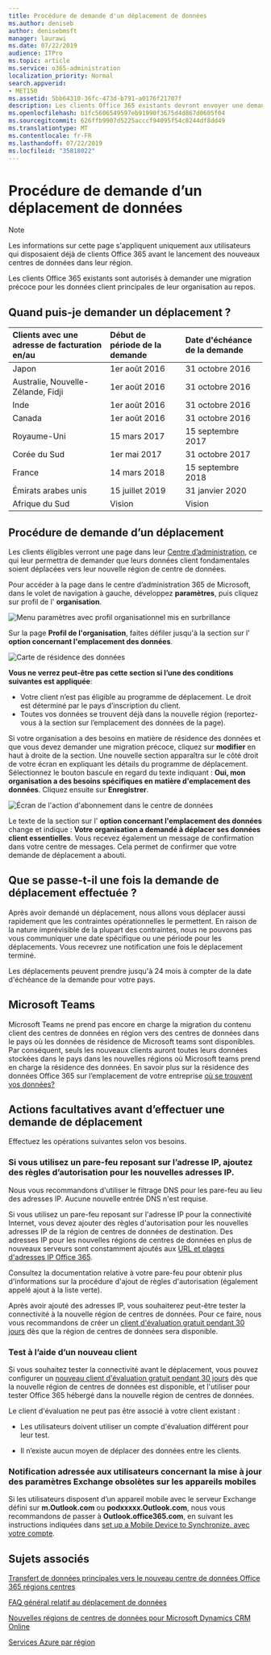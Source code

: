 ```yaml
---
title: Procédure de demande d'un déplacement de données
ms.author: deniseb
author: denisebmsft
manager: laurawi
ms.date: 07/22/2019
audience: ITPro
ms.topic: article
ms.service: o365-administration
localization_priority: Normal
search.appverid:
- MET150
ms.assetid: 5bb64310-36fc-473d-b791-a0176f21707f
description: Les clients Office 365 existants devront envoyer une demande avant la date d'échéance de leur pays afin que les données client de leurs services Office 365 soient déplacées vers leur nouvelle région.
ms.openlocfilehash: b1fc5606549597eb91990f3675d4d867d0605f04
ms.sourcegitcommit: 626ffb9907d5225acccf94095f54c8244df8dd49
ms.translationtype: MT
ms.contentlocale: fr-FR
ms.lasthandoff: 07/22/2019
ms.locfileid: "35818022"
---
```

# <a name="how-to-request-your-data-move"></a>Procédure de demande d’un déplacement de données

> [!NOTE]
> Les informations sur cette page s'appliquent uniquement aux utilisateurs qui disposaient déjà de clients Office 365 avant le lancement des nouveaux centres de données dans leur région. 
  
Les clients Office 365 existants sont autorisés à demander une migration précoce pour les données client principales de leur organisation au repos.  
  
## <a name="when-can-i-request-a-move"></a>Quand puis-je demander un déplacement ?

|**Clients avec une adresse de facturation en/au**|**Début de période de la demande**|**Date d'échéance de la demande**|
|:-----|:-----|:-----|
|Japon  <br/> |1er août 2016  <br/> |31 octobre 2016  <br/> |
|Australie, Nouvelle-Zélande, Fidji  <br/> |1er août 2016  <br/> |31 octobre 2016  <br/> |
|Inde  <br/> |1er août 2016  <br/> |31 octobre 2016  <br/> |
|Canada  <br/> |1er août 2016  <br/> |31 octobre 2016  <br/> |
|Royaume-Uni  <br/> |15 mars 2017  <br/> |15 septembre 2017  <br/> |
|Corée du Sud  <br/> |1er mai 2017  <br/> |31 octobre 2017  <br/> |
|France  <br/> |14 mars 2018  <br/> |15 septembre 2018  <br/> |
|Émirats arabes unis  <br/> |15 juillet 2019  <br/> |31 janvier 2020  <br/> |
|Afrique du Sud  <br/> |Vision  <br/> |Vision  <br/> |
   
## <a name="how-to-request-a-move"></a>Procédure de demande d’un déplacement

Les clients éligibles verront une page dans leur [Centre d’administration](https://aka.ms/365admin), ce qui leur permettra de demander que leurs données client fondamentales soient déplacées vers leur nouvelle région de centre de données.  
  
Pour accéder à la page dans le centre d’administration 365 de Microsoft, dans le volet de navigation à gauche, développez **paramètres**, puis cliquez sur profil de l' **organisation**.
  
![Menu paramètres avec profil organisationnel mis en surbrillance](media/22799fac-32b4-4f79-ae60-3f6ffb7cfbd7.png)
  
Sur la page **Profil de l'organisation**, faites défiler jusqu'à la section sur l' **option concernant l'emplacement des données**. 
  
![Carte de résidence des données](media/dataresidencyae.jpg)
  
**Vous ne verrez peut-être pas cette section si l’une des conditions suivantes est appliquée**:
- Votre client n’est pas éligible au programme de déplacement.  Le droit est déterminé par le pays d’inscription du client.
- Toutes vos données se trouvent déjà dans la nouvelle région (reportez-vous à la section sur l’emplacement des données de la page). 
  
Si votre organisation a des besoins en matière de résidence des données et que vous devez demander une migration précoce, cliquez sur **modifier** en haut à droite de la section. Une nouvelle section apparaîtra sur le côté droit de votre écran en expliquant les détails du programme de déplacement. Sélectionnez le bouton bascule en regard du texte indiquant : **Oui, mon organisation a des besoins spécifiques en matière d'emplacement des données**. Cliquez ensuite sur **Enregistrer**.
  
![Écran de l'action d'abonnement dans le centre de données](media/dataresidencyflyoutae.jpg)
  
Le texte de la section sur l' **option concernant l'emplacement des données** change et indique : **Votre organisation a demandé à déplacer ses données client essentielles**. Vous recevez également un message de confirmation dans votre centre de messages. Cela permet de confirmer que votre demande de déplacement a abouti. 


  
## <a name="what-happens-after-requesting-a-move"></a>Que se passe-t-il une fois la demande de déplacement effectuée ?

Après avoir demandé un déplacement, nous allons vous déplacer aussi rapidement que les contraintes opérationnelles le permettent. En raison de la nature imprévisible de la plupart des contraintes, nous ne pouvons pas vous communiquer une date spécifique ou une période pour les déplacements. Vous recevrez une notification une fois le déplacement terminé.
  
Les déplacements peuvent prendre jusqu'à 24 mois à compter de la date d'échéance de la demande pour votre pays.
  
## <a name="microsoft-teams"></a>Microsoft Teams

Microsoft Teams ne prend pas encore en charge la migration du contenu client des centres de données en région vers des centres de données dans le pays où les données de résidence de Microsoft teams sont disponibles.  Par conséquent, seuls les nouveaux clients auront toutes leurs données stockées dans le pays dans les nouvelles régions où Microsoft teams prend en charge la résidence des données.  En savoir plus sur la résidence des données Office 365 sur l’emplacement de votre entreprise [où se trouvent vos données?](https://products.office.com/where-is-your-data-located)   

## <a name="optional-actions-before-you-request-a-move"></a>Actions facultatives avant d’effectuer une demande de déplacement

Effectuez les opérations suivantes selon vos besoins.
  
### <a name="if-you-use-an-ip-based-firewall-add-allow-rules-for-the-new-ip-addresses"></a>Si vous utilisez un pare-feu reposant sur l’adresse IP, ajoutez des règles d’autorisation pour les nouvelles adresses IP.

Nous vous recommandons d'utiliser le filtrage DNS pour les pare-feu au lieu des adresses IP. Aucune nouvelle entrée DNS n'est requise.
  
Si vous utilisez un pare-feu reposant sur l'adresse IP pour la connectivité Internet, vous devez ajouter des règles d'autorisation pour les nouvelles adresses IP de la région de centres de données de destination. Des adresses IP pour les nouvelles régions de centres de données en plus de nouveaux serveurs sont constamment ajoutés aux [URL et plages d'adresses IP Office 365](https://go.microsoft.com/fwlink/p/?LinkId=229631).
  
Consultez la documentation relative à votre pare-feu pour obtenir plus d'informations sur la procédure d'ajout de règles d'autorisation (également appelé ajout à la liste verte).
  
Après avoir ajouté des adresses IP, vous souhaiterez peut-être tester la connectivité à la nouvelle région de centres de données. Pour ce faire, nous vous recommandons de créer un [client d'évaluation gratuit pendant 30 jours](https://go.microsoft.com/fwlink/?LinkId=522463) dès que la région de centres de données sera disponible. 
  
### <a name="test-using-a-new-tenant"></a>Test à l’aide d’un nouveau client

Si vous souhaitez tester la connectivité avant le déplacement, vous pouvez configurer un [nouveau client d'évaluation gratuit pendant 30 jours](https://go.microsoft.com/fwlink/?LinkId=522463) dès que la nouvelle région de centres de données est disponible, et l'utiliser pour tester Office 365 hébergé dans la nouvelle région de centres de données. 
  
Le client d'évaluation ne peut pas être associé à votre client existant :
  
- Les utilisateurs doivent utiliser un compte d'évaluation différent pour leur test.
    
- Il n’existe aucun moyen de déplacer des données entre les clients.
    
### <a name="notify-users-to-update-out-of-date-exchange-settings-on-mobile-devices"></a>Notification adressée aux utilisateurs concernant la mise à jour des paramètres Exchange obsolètes sur les appareils mobiles

Si les utilisateurs disposent d’un appareil mobile avec le serveur Exchange défini sur **m.Outlook.com** ou **podxxxxx.Outlook.com**, nous vous recommandons de passer à **Outlook.office365.com**, en suivant les instructions indiquées dans [set up a Mobile Device to Synchronize. avec votre compte](https://support.office.com/article/c9139caf-01ab-41a0-827c-3c06ee569ed3).

## <a name="related-topics"></a>Sujets associés

[Transfert de données principales vers le nouveau centre de données Office 365 régions centres](moving-data-to-new-datacenter-geos.md)

[FAQ général relatif au déplacement de données](data-move-faq.md)

[Nouvelles régions de centres de données pour Microsoft Dynamics CRM Online](https://go.microsoft.com/fwlink/p/?Linkid=615924)
  
[Services Azure par région](https://azure.microsoft.com/en-us/regions/)
  

